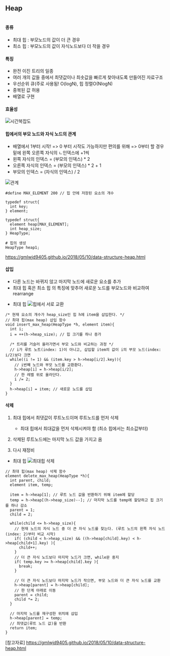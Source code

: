 ## Heap

``` 스스로 요약

```
#### 종류
 - 최대 힙 : 부모노드의 값이 더 큰 경우
 - 최소 힙 : 부모노드의 값이 자식노드보다 더 작을 경우

#### 특징
- 완전 이진 트리의 일종
- 여러 개의 값들 중에서 최댓값이나 최솟값을 빠르게 찾아내도록 만들어진 자료구조
- 우선순위 큐(주로 사용됨! O(logN), 힙 정렬O(NlogN)
- 중복된 값 허용
- 배열로 구현

#### 효율성
![시간복잡도](https://gmlwjd9405.github.io/images/data-structure-heap/data-structure-heap-priorityqueue.png)

#### 힙에서의 부모 노드와 자식 노드의 관계
- 배열에서 1부터 시작! => 0 부터 시작도 가능하지만 편의를 위해 => 0부터 할 경우 밑에 왼쪽 오른쪽 자식의 ㄴ인덱스에 +1씩 
- 왼쪽 자식의 인덱스 = (부모의 인덱스) * 2
- 오른쪽 자식의 인덱스 = (부모의 인덱스) * 2 + 1
- 부모의 인덱스 = (자식의 인덱스) / 2
	
![관계](https://gmlwjd9405.github.io/images/data-structure-heap/heap-index-parent-child.png)

```
#define MAX_ELEMENT 200 // 힙 안에 저장된 요소의 개수

typedef struct{
  int key;
} element;

typedef struct{
  element heap[MAX_ELEMENT];
  int heap_size;
} HeapType;

# 힙의 생성
HeapType heap1;
```

<https://gmlwjd9405.github.io/2018/05/10/data-structure-heap.html>


#### 삽입
- 다른 노드는 바뀌지 않고 마지막 노드에 새로운 요소를 추가 
- 최대 힙 혹은 최소 힙 의 특징에 맞추어 새로운 노드를 부모노드와 비교하여 rearrange

* 최대 힙
![힙에서 서로 교환](https://gmlwjd9405.github.io/images/data-structure-heap/maxheap-insertion.png)

```
/* 현재 요소의 개수가 heap_size인 힙 h에 item을 삽입한다. */
// 최대 힙(max heap) 삽입 함수
void insert_max_heap(HeapType *h, element item){
  int i;
  i = ++(h->heap_size); // 힙 크기를 하나 증가

  /* 트리를 거슬러 올라가면서 부모 노드와 비교하는 과정 */
  // i가 루트 노트(index: 1)이 아니고, 삽입할 item의 값이 i의 부모 노드(index: i/2)보다 크면
  while((i != 1) && (item.key > h->heap[i/2].key)){
    // i번째 노드와 부모 노드를 교환환다.
    h->heap[i] = h->heap[i/2];
    // 한 레벨 위로 올라단다.
    i /= 2;
  }
  h->heap[i] = item; // 새로운 노드를 삽입
}
```

#### 삭제
1. 최대 힙에서 최댓값이 루트노드이며 루트노드를 먼저 삭제
	- 최대 힙에서 최대값을 먼저 삭제시켜야 함 (최소 힙에서는 최소값부터)
	
2. 삭제된 루트노드에는 마지막 노드 값을 가지고 옴
3. 다시 재정비

* 최대 힙
![최대힙 삭제](https://gmlwjd9405.github.io/images/data-structure-heap/maxheap-delete.png)

```
// 최대 힙(max heap) 삭제 함수
element delete_max_heap(HeapType *h){
  int parent, child;
  element item, temp;

  item = h->heap[1]; // 루트 노드 값을 반환하기 위해 item에 할당
  temp = h->heap[(h->heap_size)--]; // 마지막 노드를 temp에 할당하고 힙 크기를 하나 감소
  parent = 1;
  child = 2;

  while(child <= h->heap_size){
    // 현재 노드의 자식 노드 중 더 큰 자식 노드를 찾는다. (루트 노드의 왼쪽 자식 노드(index: 2)부터 비교 시작)
    if( (child < h->heap_size) && ((h->heap[child].key) < h->heap[child+1].key) ){
      child++;
    }
    // 더 큰 자식 노드보다 마지막 노드가 크면, while문 중지
    if( temp.key >= h->heap[child].key ){
      break;
    }

    // 더 큰 자식 노드보다 마지막 노드가 작으면, 부모 노드와 더 큰 자식 노드를 교환
    h->heap[parent] = h->heap[child];
    // 한 단계 아래로 이동
    parent = child;
    child *= 2;
  }

  // 마지막 노드를 재구성한 위치에 삽입
  h->heap[parent] = temp;
  // 최댓값(루트 노드 값)을 반환
  return item;
}
```


[참고자료] <https://gmlwjd9405.github.io/2018/05/10/data-structure-heap.html>